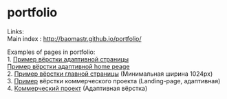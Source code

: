 # portfolio
Links:
<br/>
Main index : http://baomastr.github.io/portfolio/

Examples of pages in portfolio:
<br/>
1. 
<a href="http://baomastr.github.io/adaptive-page-example/">Пример вёрстки адаптивной страницы</a>
<br/>
<a href="http://baomastr.github.io/example/">Пример вёрстки адаптивной home peage</a>
<br/>
2. 
<a href="http://baomastr.github.io/Page-for-PC/">Пример вёрстки главной страницы</a> (Минимальная ширина 1024px)
<br/>
3. <a href="http://baomastr.github.io/artSound/" target="_blank">Пример</a> вёрстки коммерческого проекта (Landing-page, адаптивная)
<br/>
4. <a href="http://www.kokuplacis.lv/">Коммерческий проект</a> (Адаптивная вёрстка)


